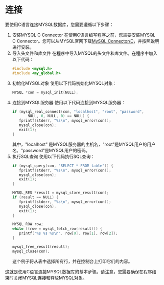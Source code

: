 # 连接

要使用C语言连接MYSQL数据库，您需要遵循以下步骤：

1.  安装MYSQL C Connector
    在使用C语言编写程序之前，您需要安装MYSQL C Connector。您可以从MYSQL官网下载[MySQL Connector/C](https://downloads.mysql.com/archives/c-c/ "MySQL Connector/C")，并按照说明进行安装。
2.  导入头文件和库文件
    在程序中导入MYSQL的头文件和库文件。在程序中加入以下代码：
    ```c
    #include <mysql.h>
    #include <my_global.h>
    ```
3.  初始化MYSQL对象
    使用以下代码初始化MYSQL对象：
    ```c
    MYSQL *con = mysql_init(NULL);
    ```
4.  连接到MYSQL服务器
    使用以下代码连接到MYSQL服务器：
    ```c
    if (mysql_real_connect(con, "localhost", "root", "password",
           NULL, 0, NULL, 0) == NULL) {
       fprintf(stderr, "%s\n", mysql_error(con));
       mysql_close(con);
       exit(1);
    }
    ```
    其中，"localhost" 是MYSQL服务器的主机名，"root"是MYSQL用户的用户名，"password"是MYSQL用户的密码。
5.  执行SQL查询
    使用以下代码执行SQL查询：
    ```c
    if (mysql_query(con, "SELECT * FROM table")) {
       fprintf(stderr, "%s\n", mysql_error(con));
       mysql_close(con);
       exit(1);
    }

    MYSQL_RES *result = mysql_store_result(con);
    if (result == NULL) {
       fprintf(stderr, "%s\n", mysql_error(con));
       mysql_close(con);
       exit(1);
    }

    MYSQL_ROW row;
    while ((row = mysql_fetch_row(result))) {
       printf("%s %s %s\n", row[0], row[1], row[2]);
    }

    mysql_free_result(result);
    mysql_close(con);
    ```
    这个例子将从表中选择所有行，并在控制台上打印它们的内容。

这就是使用C语言连接MYSQL数据库的基本步骤。请注意，您需要确保在程序结束时关闭MYSQL连接和释放MYSQL对象。

